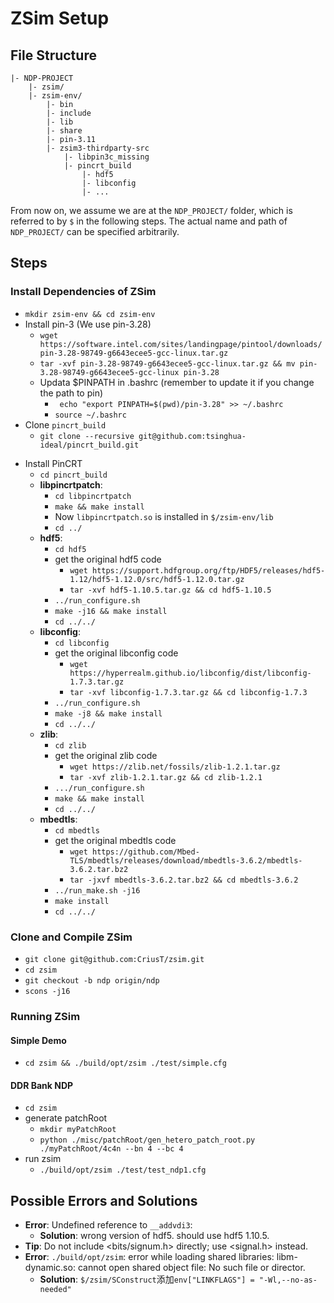 # ZSim Setup

## File Structure
```
|- NDP-PROJECT
    |- zsim/
    |- zsim-env/
        |- bin
        |- include
        |- lib
        |- share
        |- pin-3.11
        |- zsim3-thirdparty-src
            |- libpin3c_missing
            |- pincrt_build
                |- hdf5
                |- libconfig
                |- ...
```
From now on, we assume we are at the `NDP_PROJECT/` folder, which is referred to by `$` in the following steps. The actual name and path of `NDP_PROJECT/` can be specified arbitrarily.

## Steps

### Install Dependencies of ZSim
- `mkdir zsim-env && cd zsim-env`
- Install pin-3 (We use pin-3.28)
    - `wget https://software.intel.com/sites/landingpage/pintool/downloads/pin-3.28-98749-g6643ecee5-gcc-linux.tar.gz`
    - `tar -xvf pin-3.28-98749-g6643ecee5-gcc-linux.tar.gz && mv pin-3.28-98749-g6643ecee5-gcc-linux pin-3.28` 
    - Updata $PINPATH in .bashrc (remember to update it if you change the path to pin)
        - ` echo "export PINPATH=$(pwd)/pin-3.28" >> ~/.bashrc`
        - `source ~/.bashrc`
- Clone `pincrt_build`
    - `git clone --recursive git@github.com:tsinghua-ideal/pincrt_build.git`
<!-- - Copy `gcc_scripts` to `zsim-env`
    - `cp -r pincrt_build/gcc_scripts gcc_scripts` -->
<!-- - Clone and Install `libpin3c_missing`
    - `git clone git@github.com:tsinghua-ideal/libpin3c_missing.git && cd libpin3c_missing`
    - `make && make install` (`libpin3c_missing.a` will be installed in `$/lib`)
    - `cd ../` -->
- Install PinCRT
    - `cd pincrt_build`
    - **libpincrtpatch**:
        - `cd libpincrtpatch`
        - `make && make install`
        - Now `libpincrtpatch.so` is installed in `$/zsim-env/lib`
        - `cd ../`
    - **hdf5**:
        - `cd hdf5`
        - get the original hdf5 code
            - `wget https://support.hdfgroup.org/ftp/HDF5/releases/hdf5-1.12/hdf5-1.12.0/src/hdf5-1.12.0.tar.gz`
            <!-- - `tar -xvf hdf5-1.10.5.tar.gz && mv hdf5-1.10.5/* ./ && rm -rf hdf5-1.10.5/` -->
            - `tar -xvf hdf5-1.10.5.tar.gz && cd hdf5-1.10.5`
        - `../run_configure.sh`
        - `make -j16 && make install`
        - `cd ../../`
    - **libconfig**:
        - `cd libconfig`
        - get the original libconfig code
            - `wget https://hyperrealm.github.io/libconfig/dist/libconfig-1.7.3.tar.gz`
            - `tar -xvf libconfig-1.7.3.tar.gz && cd libconfig-1.7.3`
        - `../run_configure.sh`
        - `make -j8 && make install`
        - `cd ../../`
    - **zlib**:
        - `cd zlib`
        - get the original zlib code
            - `wget https://zlib.net/fossils/zlib-1.2.1.tar.gz`
            - `tar -xvf zlib-1.2.1.tar.gz && cd zlib-1.2.1`
        - `.../run_configure.sh`
        - `make && make install`
        - `cd ../../`
    - **mbedtls**:
        - `cd mbedtls`
        - get the original mbedtls code
            - `wget https://github.com/Mbed-TLS/mbedtls/releases/download/mbedtls-3.6.2/mbedtls-3.6.2.tar.bz2`
            - `tar -jxvf mbedtls-3.6.2.tar.bz2 && cd mbedtls-3.6.2`
        - `../run_make.sh -j16`
        - `make install`
        - `cd ../../`



### Clone and Compile ZSim
- `git clone git@github.com:CriusT/zsim.git`
- `cd zsim`
- `git checkout -b ndp origin/ndp`
- `scons -j16`

### Running ZSim
#### Simple Demo
- `cd zsim && ./build/opt/zsim ./test/simple.cfg`
#### DDR Bank NDP
- `cd zsim`
- generate patchRoot
    - `mkdir myPatchRoot`
    - `python ./misc/patchRoot/gen_hetero_patch_root.py ./myPatchRoot/4c4n --bn 4 --bc 4`
- run zsim
    - `./build/opt/zsim ./test/test_ndp1.cfg`

## Possible Errors and Solutions
- **Error**: Undefined reference to `__addvdi3`: 
    - **Solution**: wrong version of hdf5. should use hdf5 1.10.5.
- **Tip**: Do not include <bits/signum.h> directly; use <signal.h> instead.
- **Error**: `./build/opt/zsim`: error while loading shared libraries: libm-dynamic.so: cannot open shared object file: No such file or director.
    - **Solution**: `$/zsim/SConstruct`添加`env["LINKFLAGS"] = "-Wl,--no-as-needed"`
